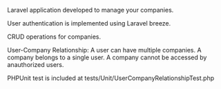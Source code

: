Laravel application developed to manage your companies.

User authentication is implemented using Laravel breeze.

CRUD operations for companies.

User-Company Relationship: A user can have multiple companies. A company belongs to a single user.
A company cannot be accessed by anauthorized users.

PHPUnit test is included at tests/Unit/UserCompanyRelationshipTest.php